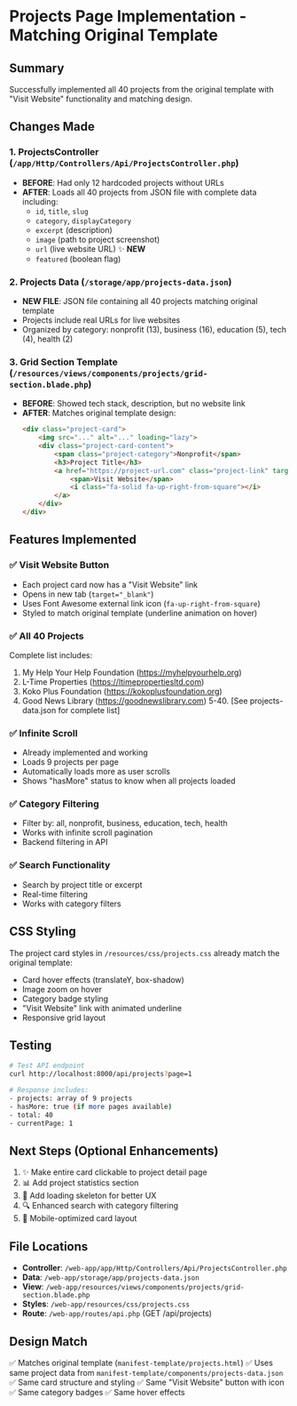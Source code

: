 # Projects Page Implementation - Matching Original Template

## Summary
Successfully implemented all 40 projects from the original template with "Visit Website" functionality and matching design.

## Changes Made

### 1. ProjectsController (`/app/Http/Controllers/Api/ProjectsController.php`)
- **BEFORE**: Had only 12 hardcoded projects without URLs
- **AFTER**: Loads all 40 projects from JSON file with complete data including:
  - `id`, `title`, `slug`
  - `category`, `displayCategory`
  - `excerpt` (description)
  - `image` (path to project screenshot)
  - `url` (live website URL) ✨ **NEW**
  - `featured` (boolean flag)

### 2. Projects Data (`/storage/app/projects-data.json`)
- **NEW FILE**: JSON file containing all 40 projects matching original template
- Projects include real URLs for live websites
- Organized by category: nonprofit (13), business (16), education (5), tech (4), health (2)

### 3. Grid Section Template (`/resources/views/components/projects/grid-section.blade.php`)
- **BEFORE**: Showed tech stack, description, but no website link
- **AFTER**: Matches original template design:
  ```html
  <div class="project-card">
      <img src="..." alt="..." loading="lazy">
      <div class="project-card-content">
          <span class="project-category">Nonprofit</span>
          <h3>Project Title</h3>
          <a href="https://project-url.com" class="project-link" target="_blank">
              <span>Visit Website</span>
              <i class="fa-solid fa-up-right-from-square"></i>
          </a>
      </div>
  </div>
  ```

## Features Implemented

### ✅ Visit Website Button
- Each project card now has a "Visit Website" link
- Opens in new tab (`target="_blank"`)
- Uses Font Awesome external link icon (`fa-up-right-from-square`)
- Styled to match original template (underline animation on hover)

### ✅ All 40 Projects
Complete list includes:
1. My Help Your Help Foundation (https://myhelpyourhelp.org)
2. L-Time Properties (https://ltimepropertiesltd.com)
3. Koko Plus Foundation (https://kokoplusfoundation.org)
4. Good News Library (https://goodnewslibrary.com)
5-40. [See projects-data.json for complete list]

### ✅ Infinite Scroll
- Already implemented and working
- Loads 9 projects per page
- Automatically loads more as user scrolls
- Shows "hasMore" status to know when all projects loaded

### ✅ Category Filtering
- Filter by: all, nonprofit, business, education, tech, health
- Works with infinite scroll pagination
- Backend filtering in API

### ✅ Search Functionality
- Search by project title or excerpt
- Real-time filtering
- Works with category filters

## CSS Styling
The project card styles in `/resources/css/projects.css` already match the original template:
- Card hover effects (translateY, box-shadow)
- Image zoom on hover
- Category badge styling
- "Visit Website" link with animated underline
- Responsive grid layout

## Testing
```bash
# Test API endpoint
curl http://localhost:8000/api/projects?page=1

# Response includes:
- projects: array of 9 projects
- hasMore: true (if more pages available)
- total: 40
- currentPage: 1
```

## Next Steps (Optional Enhancements)
1. ✨ Make entire card clickable to project detail page
2. 📊 Add project statistics section
3. 🎨 Add loading skeleton for better UX
4. 🔍 Enhanced search with category filtering
5. 📱 Mobile-optimized card layout

## File Locations
- **Controller**: `/web-app/app/Http/Controllers/Api/ProjectsController.php`
- **Data**: `/web-app/storage/app/projects-data.json`
- **View**: `/web-app/resources/views/components/projects/grid-section.blade.php`
- **Styles**: `/web-app/resources/css/projects.css`
- **Route**: `/web-app/routes/api.php` (GET /api/projects)

## Design Match
✅ Matches original template (`manifest-template/projects.html`)
✅ Uses same project data from `manifest-template/components/projects-data.json`
✅ Same card structure and styling
✅ Same "Visit Website" button with icon
✅ Same category badges
✅ Same hover effects

